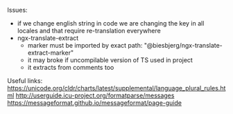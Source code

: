 Issues:
- if we change english string in code we are changing the key in all locales and that require re-translation everywhere
- ngx-translate-extract
	- marker must be imported by exact path: "@biesbjerg/ngx-translate-extract-marker"
	- it may broke if uncompilable version of TS used in project
	- it extracts from comments too


Useful links:
https://unicode.org/cldr/charts/latest/supplemental/language_plural_rules.html
http://userguide.icu-project.org/formatparse/messages
https://messageformat.github.io/messageformat/page-guide

